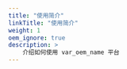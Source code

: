 ```yaml
---
title: "使用简介"
linkTitle: "使用简介"
weight: 1
oem_ignore: true
description: >
    介绍如何使用 var_oem_name 平台
---
```


